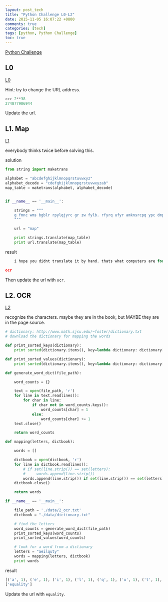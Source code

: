```yaml
---
layout: post_tech
title: "Python Challenge L0-L2"
date: 2015-11-05 16:07:22 +0800
comments: true
categories: [tech]
tags: [python, Python Challenge]
toc: true
---
```


[Python Challenge](http://www.pythonchallenge.com)

## L0

[L0](http://www.pythonchallenge.com/pc/def/0.html)

Hint: try to change the URL address.

```python
>>> 2**38
274877906944
```


Update the url.

## L1. Map

[L1](http://www.pythonchallenge.com/pc/def/map.html)

everybody thinks twice before solving this.

solution

```python map.py
from string import maketrans

alphabet = "abcdefghijklmnopqrstuvwxyz"
alphabet_decode = "cdefghijklmnopqrstuvwxyzab"
map_table = maketrans(alphabet, alphabet_decode)


if __name__ == '__main__':

    strings = """
    g fmnc wms bgblr rpylqjyrc gr zw fylb. rfyrq ufyr amknsrcpq ypc dmp. bmgle gr gl zw fylb gq glcddgagclr ylb rfyr'q ufw rfgq rcvr gq qm jmle. sqgle qrpgle.kyicrpylq() gq pcamkkclbcb. lmu ynnjw ml rfc spj.
    """

    url = "map"

    print strings.translate(map_table)
    print url.translate(map_table)
```

result

```python map outputs
    i hope you didnt translate it by hand. thats what computers are for. doing it in by hand is inefficient and that's why this text is so long. using string.maketrans() is recommended. now apply on the url.

ocr
```

Then update the url with `ocr`.

## L2. OCR

[L2](http://www.pythonchallenge.com/pc/def/ocr.html)

recognize the characters. maybe they are in the book, 
but MAYBE they are in the page source.

```python ocr.py
# dictionary: http://www.math.sjsu.edu/~foster/dictionary.txt
# download the dictionary for mapping the words

def print_sorted_keys(dictionary):
    print sorted(dictionary.items(), key=lambda dictionary: dictionary[0])

def print_sorted_values(dictionary):
    print sorted(dictionary.items(), key=lambda dictionary: dictionary[1])

def generate_word_dict(file_path):

    word_counts = {}

    text = open(file_path, 'r')
    for line in text.readlines():
        for char in line:
            if char not in word_counts.keys():
                word_counts[char] = 1
            else:
                word_counts[char] += 1
    text.close()

    return word_counts

def mapping(letters, dictbook):

    words = []

    dictbook = open(dictbook, 'r')
    for line in dictbook.readlines():
        # if set(line.strip()) == set(letters):
        #     words.append(line.strip())
        words.append(line.strip()) if set(line.strip()) == set(letters) else words
    dictbook.close()

    return words

if __name__ == '__main__':

    file_path = './data/2_ocr.txt'
    dictbook = "./data/dictionary.txt"

    # find the letters
    word_counts = generate_word_dict(file_path)
    print_sorted_keys(word_counts)
    print_sorted_values(word_counts)

    # look for a word from a dictionary
    letters = "aeilquty"
    words = mapping(letters, dictbook)
    print words
```

result

```python ocr outputs
[('a', 1), ('e', 1), ('i', 1), ('l', 1), ('q', 1), ('u', 1), ('t', 1), ('y', 1), ('\n', 1220), ('^', 6030), ('*', 6034), ('&', 6043), ('$', 6046), ('{', 6046), ('+', 6066), ('!', 6079), ('%', 6104), ('}', 6105), ('[', 6108), ('_', 6112), ('#', 6115), (']', 6152), ('(', 6154), ('@', 6157), (')', 6186)]
['equality']
```

Update the url with `equality`.
